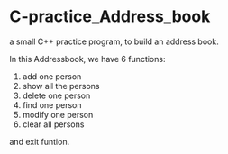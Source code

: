 # C-practice_Address_book
a small C++ practice program, to build an address book.

In this Addressbook, we have 6 functions:
1. add one person
2. show all the persons
3. delete one person
4. find one person
5. modify one person
6. clear all persons

and exit funtion.
